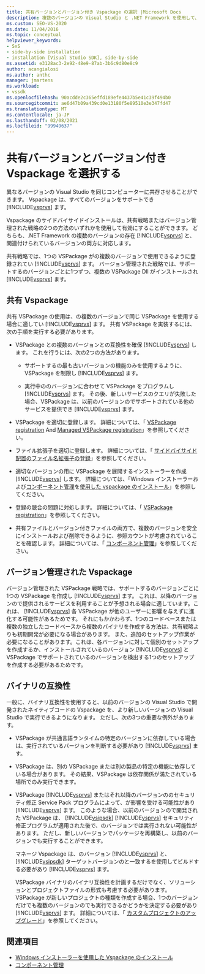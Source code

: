 ```yaml
---
title: 共有バージョンとバージョン付き Vspackage の選択 |Microsoft Docs
description: 複数のバージョンの Visual Studio と .NET Framework を使用して、共有またはバージョン管理された戦略によって Vspackage をサイドバイサイドでインストールする方法について説明します。
ms.custom: SEO-VS-2020
ms.date: 11/04/2016
ms.topic: conceptual
helpviewer_keywords:
- SxS
- side-by-side installation
- installation [Visual Studio SDK], side-by-side
ms.assetid: e3128ac3-2e92-48e9-87ab-3b6c9d80e8c9
author: acangialosi
ms.author: anthc
manager: jmartens
ms.workload:
- vssdk
ms.openlocfilehash: 90acdde2c365effd189efe4437b5e41c39f494b0
ms.sourcegitcommit: ae6d47b09a439cd0e13180f5e89510e3e347fd47
ms.translationtype: MT
ms.contentlocale: ja-JP
ms.lasthandoff: 02/08/2021
ms.locfileid: "99949637"
---
```

# <a name="choose-between-shared-and-versioned-vspackages"></a>共有バージョンとバージョン付き Vspackage を選択する
異なるバージョンの Visual Studio を同じコンピューターに共存させることができます。 Vspackage は、すべてのバージョンをサポートでき [!INCLUDE[vsprvs](../code-quality/includes/vsprvs_md.md)] ます。

 Vspackage のサイドバイサイドインストールは、共有戦略またはバージョン管理された戦略の2つの方法のいずれかを使用して有効にすることができます。 どちらも、.NET Framework の複数のバージョンの存在 [!INCLUDE[vsprvs](../code-quality/includes/vsprvs_md.md)] と、関連付けられているバージョンの両方に対応します。

 共有戦略では、1つの VSPackage がの複数のバージョンで使用できるように登録されてい [!INCLUDE[vsprvs](../code-quality/includes/vsprvs_md.md)] ます。 バージョン管理された戦略では、サポートするのバージョンごとに1つずつ、複数の VSPackage Dll がインストールされ [!INCLUDE[vsprvs](../code-quality/includes/vsprvs_md.md)] ます。

## <a name="shared-vspackages"></a>共有 Vspackage
 共有 VSPackage の使用は、の複数のバージョンで同じ VSPackage を使用する場合に適してい [!INCLUDE[vsprvs](../code-quality/includes/vsprvs_md.md)] ます。 共有 VSPackage を実装するには、次の手順を実行する必要があります。

- VSPackage との複数のバージョンとの互換性を確保 [!INCLUDE[vsprvs](../code-quality/includes/vsprvs_md.md)] します。 これを行うには、次の2つの方法があります。

  - サポートするの最も古いバージョンの機能のみを使用するように、VSPackage を制限し [!INCLUDE[vsprvs](../code-quality/includes/vsprvs_md.md)] ます。

  - 実行中ののバージョンに合わせて VSPackage をプログラムし [!INCLUDE[vsprvs](../code-quality/includes/vsprvs_md.md)] ます。 その後、新しいサービスのクエリが失敗した場合、VSPackage は、以前のバージョンのでサポートされている他のサービスを提供でき [!INCLUDE[vsprvs](../code-quality/includes/vsprvs_md.md)] ます。

- VSPackage を適切に登録します。 詳細については、「 [VSPackage registration](../extensibility/internals/vspackage-registration.md) And [Managed VSPackage registration](/previous-versions/bb166783(v=vs.100))」を参照してください。

- ファイル拡張子を適切に登録します。 詳細については、「 [サイドバイサイド配置のファイル名拡張子の登録](../extensibility/registering-file-name-extensions-for-side-by-side-deployments.md)」を参照してください。

- 適切なバージョンの用に VSPackage を展開するインストーラーを作成 [!INCLUDE[vsprvs](../code-quality/includes/vsprvs_md.md)] します。 詳細については、「Windows インストーラーおよび[コンポーネント管理](../extensibility/internals/component-management.md)を[使用した vspackage のインストール](../extensibility/internals/installing-vspackages-with-windows-installer.md)」を参照してください。

- 登録の競合の問題に対処します。 詳細については、「 [VSPackage registration](../extensibility/internals/vspackage-registration.md)」を参照してください。

- 共有ファイルとバージョン付きファイルの両方で、複数のバージョンを安全にインストールおよび削除できるように、参照カウントが考慮されていることを確認します。 詳細については、「 [コンポーネント管理](../extensibility/internals/component-management.md)」を参照してください。

## <a name="versioned-vspackages"></a>バージョン管理された Vspackage
 バージョン管理された VSPackage 戦略では、サポートするのバージョンごとに1つの VSPackage を作成し [!INCLUDE[vsprvs](../code-quality/includes/vsprvs_md.md)] ます。 これは、以降のバージョンので提供されるサービスを利用することが予想される場合に適しています。これは、 [!INCLUDE[vsprvs](../code-quality/includes/vsprvs_md.md)] 各 VSPackage が他のユーザーに影響を与えずに進化する可能性があるためです。 それにもかかわらず、1つのコードベースまたは複数の独立したコードベースから複数のバイナリを作成する方法は、共有戦略よりも初期開発が必要になる場合があります。 また、追加のセットアップ作業が必要になることがあります。これは、各バージョンに対して個別のセットアップを作成するか、インストールされているのバージョン [!INCLUDE[vsprvs](../code-quality/includes/vsprvs_md.md)] と VSPackage でサポートされているのバージョンを検出する1つのセットアップを作成する必要があるためです。

## <a name="binary-compatibility"></a>バイナリの互換性
 一般に、バイナリ互換性を使用すると、以前のバージョンの Visual Studio で開発されたネイティブコードの Vspackage を、より新しいバージョンの Visual Studio で実行できるようになります。 ただし、次の3つの重要な例外があります。

- VSPackage が共通言語ランタイムの特定のバージョンに依存している場合は、実行されているバージョンを判断する必要があり [!INCLUDE[vsprvs](../code-quality/includes/vsprvs_md.md)] ます。

- VSPackage は、別の VSPackage または別の製品の特定の機能に依存している場合があります。 その結果、VSPackage は依存関係が満たされている場所でのみ実行できます。

- VSPackage [!INCLUDE[vsprvs](../code-quality/includes/vsprvs_md.md)] またはそれ以降のバージョンののセキュリティ修正 Service Pack プログラムによって、が影響を受ける可能性があり [!INCLUDE[vsprvs](../code-quality/includes/vsprvs_md.md)] ます。 このような場合、以前のバージョンので開発された VSPackage は、 [!INCLUDE[vsipsdk](../extensibility/includes/vsipsdk_md.md)] [!INCLUDE[vsprvs](../code-quality/includes/vsprvs_md.md)] セキュリティ修正プログラムが適用された後で、のバージョンでは実行されない可能性があります。 ただし、新しいバージョンでパッケージを再構築し、以前のバージョンでも実行することができます。

  マネージ Vspackage は、のバージョン [!INCLUDE[vsprvs](../code-quality/includes/vsprvs_md.md)] と、 [!INCLUDE[vsipsdk](../extensibility/includes/vsipsdk_md.md)] ターゲットバージョンのと一致するを使用してビルドする必要があり [!INCLUDE[vsprvs](../code-quality/includes/vsprvs_md.md)] ます。

  VSPackage バイナリのバイナリ互換性を計画するだけでなく、ソリューションとプロジェクトファイルの形式も考慮する必要があります。 VSPackage が新しいプロジェクトの種類を作成する場合、1つのバージョンだけでも複数のバージョンのでも実行できるかどうかを決定する必要があり [!INCLUDE[vsprvs](../code-quality/includes/vsprvs_md.md)] ます。 詳細については、「 [カスタムプロジェクトのアップグレード](../extensibility/internals/upgrading-projects.md#upgrading-custom-projects)」を参照してください。

## <a name="see-also"></a>関連項目
- [Windows インストーラーを使用した Vspackage のインストール](../extensibility/internals/installing-vspackages-with-windows-installer.md)
- [コンポーネント管理](../extensibility/internals/component-management.md)
